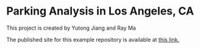 # Parking Analysis in Los Angeles, CA

This project is created by Yutong Jiang and Ray Ma

The published site for this example repository is available at [this link.](https://raymondma0129.github.io/MUSA-550-Final/docs/analysis/Final_Project.html)

